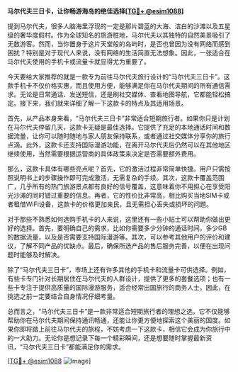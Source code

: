 **马尔代夫三日卡，让你畅游海岛的绝佳选择[[TG💪+ @esim1088](https://t.me/s/esim1088)]**

提到马尔代夫，很多人脑海里浮现的一定是那片碧蓝的大海、洁白的沙滩以及五星级的奢华度假村。作为全球知名的旅游胜地，马尔代夫以其独特的自然美景吸引了无数游客。然而，当你置身于这片天堂般的岛屿时，是否也曾因为没有网络而感到困扰？特别是对于现代人来说，没有网络的生活简直无法想象。因此，一张适合在马尔代夫使用的手机卡或流量卡就显得尤为重要了。

今天要给大家推荐的就是一款专为前往马尔代夫旅行设计的“马尔代夫三日卡”。这款手机卡不仅价格实惠，而且使用方便，能够满足你在马尔代夫期间的所有通信需求。无论是日常通话、发送短信，还是刷社交媒体、查看地图导航，它都能轻松搞定。接下来，我们就来详细了解一下这款卡的特点及其适用场景。

首先，从产品本身来看，“马尔代夫三日卡”非常适合短期旅行者。如果你只是计划在马尔代夫停留几天，这款卡无疑是最佳选择。它提供了充足的本地通话时间和数据流量，让你可以随时随地与家人朋友保持联系，或者通过社交媒体分享你的旅行点滴。此外，这款卡还支持国际漫游功能，在离开马尔代夫后仍然可以在其他地区继续使用，当然需要根据运营商的具体政策来决定是否需要额外费用。

那么，这款卡具体有哪些亮点呢？首先，它的激活过程非常简单快捷。用户只需按照说明书上的步骤操作即可完成激活，无需复杂的手续。其次，这款卡覆盖范围广，几乎所有的热门旅游景点都有良好的信号覆盖，这意味着你不用担心在享受阳光沙滩的同时错过重要的信息。再者，它的性价比非常高，相比购买当地SIM卡或者租借WiFi设备，这款卡的价格更加亲民，且无需担心丢失或损坏的问题。

对于那些不熟悉如何选购手机卡的人来说，这里还有一些小贴士可以帮助你做出更好的选择。首先，要明确自己的需求，比如你需要多少分钟的通话时间，多少GB的数据流量，以及是否需要支持国际漫游等。其次，可以参考其他用户的评价和建议，了解不同产品的优缺点。最后，确保所选产品的售后服务完善，以便在出现问题时能够及时解决。

除了“马尔代夫三日卡”，市场上还有许多其他的手机卡和流量卡可供选择。例如，有些卡专门针对长期居住在马尔代夫的人群设计，提供了更多的套餐选项；也有一些卡专注于提供高质量的国际漫游服务，适合经常出国旅行的商务人士。因此，在挑选之前一定要结合自身情况仔细考量。

总而言之，“马尔代夫三日卡”是一款非常适合短期旅行者的理想之选。它不仅能够帮助你在马尔代夫期间保持通讯畅通，还能让你更方便地探索这个美丽的国度。如果你即将踏上前往马尔代夫的旅程，不妨考虑一下这款卡，相信它会成为你旅行中的一大助力。无论你是想记录下每一个精彩瞬间，还是想要随时掌握最新资讯，“马尔代夫三日卡”都能满足你的需求。

[[TG💪+ @esim1088](https://t.me/s/esim1088) ![Image](https://i.postimg.cc/4NQfJmqS/Snipaste-2025-05-13-00-14-12.png)]